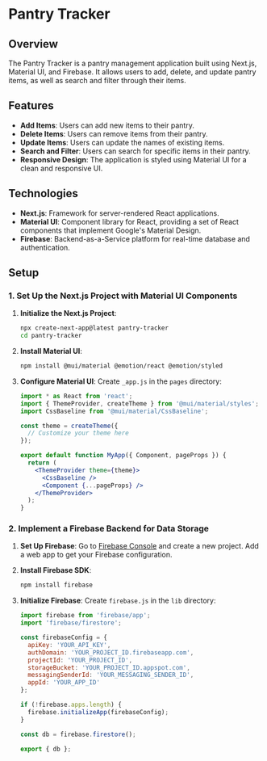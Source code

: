 # Pantry Tracker

## Overview

The Pantry Tracker is a pantry management application built using Next.js, Material UI, and Firebase. It allows users to add, delete, and update pantry items, as well as search and filter through their items.

## Features

- **Add Items**: Users can add new items to their pantry.
- **Delete Items**: Users can remove items from their pantry.
- **Update Items**: Users can update the names of existing items.
- **Search and Filter**: Users can search for specific items in their pantry.
- **Responsive Design**: The application is styled using Material UI for a clean and responsive UI.

## Technologies

- **Next.js**: Framework for server-rendered React applications.
- **Material UI**: Component library for React, providing a set of React components that implement Google's Material Design.
- **Firebase**: Backend-as-a-Service platform for real-time database and authentication.

## Setup

### 1. Set Up the Next.js Project with Material UI Components

1. **Initialize the Next.js Project**:
    ```bash
    npx create-next-app@latest pantry-tracker
    cd pantry-tracker
    ```

2. **Install Material UI**:
    ```bash
    npm install @mui/material @emotion/react @emotion/styled
    ```

3. **Configure Material UI**:
    Create `_app.js` in the `pages` directory:
    ```jsx
    import * as React from 'react';
    import { ThemeProvider, createTheme } from '@mui/material/styles';
    import CssBaseline from '@mui/material/CssBaseline';

    const theme = createTheme({
      // Customize your theme here
    });

    export default function MyApp({ Component, pageProps }) {
      return (
        <ThemeProvider theme={theme}>
          <CssBaseline />
          <Component {...pageProps} />
        </ThemeProvider>
      );
    }
    ```

### 2. Implement a Firebase Backend for Data Storage

1. **Set Up Firebase**:
    Go to [Firebase Console](https://console.firebase.google.com/) and create a new project. Add a web app to get your Firebase configuration.

2. **Install Firebase SDK**:
    ```bash
    npm install firebase
    ```

3. **Initialize Firebase**:
    Create `firebase.js` in the `lib` directory:
    ```jsx
    import firebase from 'firebase/app';
    import 'firebase/firestore';

    const firebaseConfig = {
      apiKey: 'YOUR_API_KEY',
      authDomain: 'YOUR_PROJECT_ID.firebaseapp.com',
      projectId: 'YOUR_PROJECT_ID',
      storageBucket: 'YOUR_PROJECT_ID.appspot.com',
      messagingSenderId: 'YOUR_MESSAGING_SENDER_ID',
      appId: 'YOUR_APP_ID'
    };

    if (!firebase.apps.length) {
      firebase.initializeApp(firebaseConfig);
    }

    const db = firebase.firestore();

    export { db };
    ```
